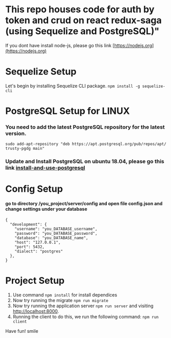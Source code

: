 # This repo houses code for auth by token and crud on react redux-saga (using Sequelize and PostgreSQL)"

If you dont have install  node-js, please go this link [https://nodejs.org](https://nodejs.org)

# Sequelize Setup

Let's begin by installing Sequelize CLI package. ```npm install -g sequelize-cli```

# PostgreSQL Setup for LINUX 

### You need to add the latest PostgreSQL repository for the latest version.
  
```sudo add-apt-repository "deb https://apt.postgresql.org/pub/repos/apt/ trusty-pgdg main"```

### Update and Install PostgreSQL on ubuntu 18.04, please go this link [install-and-use-postgresql](https://www.digitalocean.com/community/tutorials/how-to-install-and-use-postgresql-on-ubuntu-18-04)


# Config Setup

#### go to directory /you_project/server/config and open file config.json and change settings under your database

```$xslt
{
  "development": {
    "username": "you_DATABASE_username",
    "password": "you_DATABASE_password",
    "database": "you_DATABASE_name",
    "host": "127.0.0.1",
    "port": 5432,
    "dialect": "postgres"
  },
}
```


# Project Setup

1. Use command  ```npm install``` for install dependices
2. Now try running the migrate ```npm run migrate```
3. Now try running the application server ```npm run server```
and visiting [http://localhost:8000](http://localhost:8000). 
3. Running the client to do this, we run the following command:  ```npm run client```

Have fun! smile


